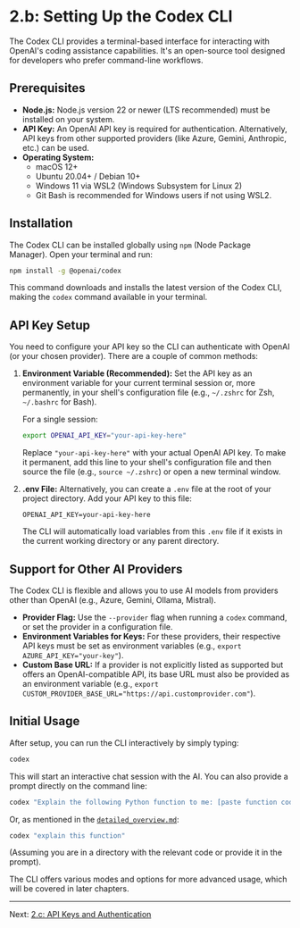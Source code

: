 # 2.b: Setting Up the Codex CLI

The Codex CLI provides a terminal-based interface for interacting with OpenAI's coding assistance capabilities. It's an open-source tool designed for developers who prefer command-line workflows.

## Prerequisites

*   **Node.js:** Node.js version 22 or newer (LTS recommended) must be installed on your system.
*   **API Key:** An OpenAI API key is required for authentication. Alternatively, API keys from other supported providers (like Azure, Gemini, Anthropic, etc.) can be used.
*   **Operating System:**
    *   macOS 12+
    *   Ubuntu 20.04+ / Debian 10+
    *   Windows 11 via WSL2 (Windows Subsystem for Linux 2)
    *   Git Bash is recommended for Windows users if not using WSL2.

## Installation

The Codex CLI can be installed globally using `npm` (Node Package Manager). Open your terminal and run:

```bash
npm install -g @openai/codex
```

This command downloads and installs the latest version of the Codex CLI, making the `codex` command available in your terminal.

## API Key Setup

You need to configure your API key so the CLI can authenticate with OpenAI (or your chosen provider). There are a couple of common methods:

1.  **Environment Variable (Recommended):**
    Set the API key as an environment variable for your current terminal session or, more permanently, in your shell's configuration file (e.g., `~/.zshrc` for Zsh, `~/.bashrc` for Bash).

    For a single session:
    ```bash
    export OPENAI_API_KEY="your-api-key-here"
    ```
    Replace `"your-api-key-here"` with your actual OpenAI API key. To make it permanent, add this line to your shell's configuration file and then source the file (e.g., `source ~/.zshrc`) or open a new terminal window.

2.  **.env File:**
    Alternatively, you can create a `.env` file at the root of your project directory. Add your API key to this file:
    ```
    OPENAI_API_KEY=your-api-key-here
    ```
    The CLI will automatically load variables from this `.env` file if it exists in the current working directory or any parent directory.

## Support for Other AI Providers

The Codex CLI is flexible and allows you to use AI models from providers other than OpenAI (e.g., Azure, Gemini, Ollama, Mistral).

*   **Provider Flag:** Use the `--provider` flag when running a `codex` command, or set the provider in a configuration file.
*   **Environment Variables for Keys:** For these providers, their respective API keys must be set as environment variables (e.g., `export AZURE_API_KEY="your-key"`).
*   **Custom Base URL:** If a provider is not explicitly listed as supported but offers an OpenAI-compatible API, its base URL must also be provided as an environment variable (e.g., `export CUSTOM_PROVIDER_BASE_URL="https://api.customprovider.com"`).

## Initial Usage

After setup, you can run the CLI interactively by simply typing:

```bash
codex
```

This will start an interactive chat session with the AI. You can also provide a prompt directly on the command line:

```bash
codex "Explain the following Python function to me: [paste function code here]"
```

Or, as mentioned in the [`detailed_overview.md`](../detailed_overview.md):

```bash
codex "explain this function"
```
(Assuming you are in a directory with the relevant code or provide it in the prompt).

The CLI offers various modes and options for more advanced usage, which will be covered in later chapters.

---

Next: [2.c: API Keys and Authentication](./02_c_api_keys_and_authentication.md)